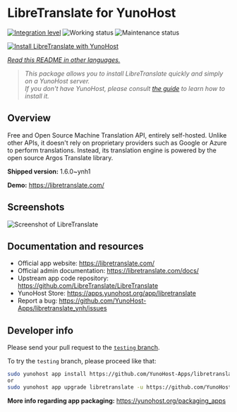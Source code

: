 <!--
N.B.: This README was automatically generated by <https://github.com/YunoHost/apps/tree/master/tools/readme_generator>
It shall NOT be edited by hand.
-->

# LibreTranslate for YunoHost

[![Integration level](https://dash.yunohost.org/integration/libretranslate.svg)](https://dash.yunohost.org/appci/app/libretranslate) ![Working status](https://ci-apps.yunohost.org/ci/badges/libretranslate.status.svg) ![Maintenance status](https://ci-apps.yunohost.org/ci/badges/libretranslate.maintain.svg)

[![Install LibreTranslate with YunoHost](https://install-app.yunohost.org/install-with-yunohost.svg)](https://install-app.yunohost.org/?app=libretranslate)

*[Read this README in other languages.](./ALL_README.md)*

> *This package allows you to install LibreTranslate quickly and simply on a YunoHost server.*  
> *If you don't have YunoHost, please consult [the guide](https://yunohost.org/install) to learn how to install it.*

## Overview

Free and Open Source Machine Translation API, entirely self-hosted. Unlike other APIs, it doesn't rely on proprietary providers such as Google or Azure to perform translations. Instead, its translation engine is powered by the open source Argos Translate library.


**Shipped version:** 1.6.0~ynh1

**Demo:** <https://libretranslate.com/>

## Screenshots

![Screenshot of LibreTranslate](./doc/screenshots/screenshot.png)

## Documentation and resources

- Official app website: <https://libretranslate.com/>
- Official admin documentation: <https://libretranslate.com/docs/>
- Upstream app code repository: <https://github.com/LibreTranslate/LibreTranslate>
- YunoHost Store: <https://apps.yunohost.org/app/libretranslate>
- Report a bug: <https://github.com/YunoHost-Apps/libretranslate_ynh/issues>

## Developer info

Please send your pull request to the [`testing` branch](https://github.com/YunoHost-Apps/libretranslate_ynh/tree/testing).

To try the `testing` branch, please proceed like that:

```bash
sudo yunohost app install https://github.com/YunoHost-Apps/libretranslate_ynh/tree/testing --debug
or
sudo yunohost app upgrade libretranslate -u https://github.com/YunoHost-Apps/libretranslate_ynh/tree/testing --debug
```

**More info regarding app packaging:** <https://yunohost.org/packaging_apps>
